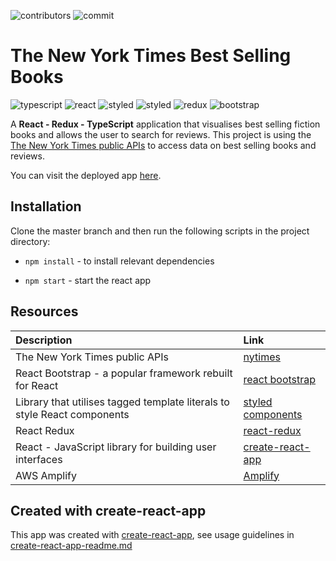 
![contributors](https://img.shields.io/github/contributors/XandraV/nytimes-books?color=purple)
![commit](https://img.shields.io/github/last-commit/XandraV/nytimes-books?color=cyan)

# The New York Times Best Selling Books

![typescript](https://img.shields.io/badge/-TypeScript-007ACC?style=flat-square&logo=typescript&logoColor=white)
![react](https://img.shields.io/badge/-React-45b8d8?style=flat-square&logo=react&logoColor=white)
![styled](https://img.shields.io/badge/-Styled_Components-db7092?style=flat-square&logo=styled-components&logoColor=white)
![styled](https://img.shields.io/badge/-New_York_Times-000000?style=flat-square&logo=new-york-times&logoColor=white)
![redux](https://img.shields.io/badge/-Redux-764ABC?style=flat-square&logo=redux&logoColor=white)
![bootstrap](https://img.shields.io/badge/-Bootstrap-563D7C?style=flat-square&logo=bootstrap&logoColor=white)


A **React - Redux - TypeScript** application that visualises best selling fiction books and allows the user to search for reviews. This project is using the [The New York Times public APIs](https://developer.nytimes.com/) to access data on best selling books and reviews.

You can visit the deployed app [here](https://master.d26wt54fp9urnn.amplifyapp.com/).

## Installation

Clone the master branch and then run the following scripts in the project directory:

- `npm install` - to install relevant dependencies

- `npm start` - start the react app


## Resources

| Description                                                        | Link                                                                      |
| :----------------------------------------------------------------- | :------------------------------------------------------------------------ |
| The New York Times public APIs | [nytimes](https://www.highcharts.com/) |
| React Bootstrap - a popular framework rebuilt for React          | [react bootstrap](https://react-bootstrap.github.io/) |
| Library that utilises tagged template literals to style React components | [styled components](https://styled-components.com/)                       |
| React Redux        | [react-redux](https://react-redux.js.org/)|
| React - JavaScript library for building user interfaces            | [create-react-app](https://github.com/facebook/create-react-app)|
|AWS Amplify |  [Amplify](https://aws.amazon.com/amplify/)

## Created with create-react-app

This app was created with [create-react-app](https://github.com/facebook/create-react-app), see usage guidelines in [create-react-app-readme.md](create-react-app-readme.md)
